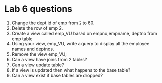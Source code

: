 # Lab 6 questions 

1. Change the dept id of emp from 2 to 60. 
2. Delete the row of emp 2. 
3. Create a view called emp_VU based on empno,empname, deptno from emp table 
4. Using your view, emp_VU, write a query to display all the employee names and deptnos. 
5. Remove the view emp_VU;
6. Can a view have joins from 2 tables? 
7. Can a view update table? 
8. If a view is updated then what happens to the base table?
9. Can a view exist if base tables are dropped?

